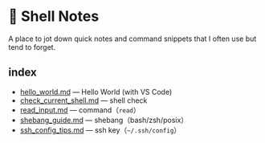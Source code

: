 # 🐚 Shell Notes

A place to jot down quick notes and command snippets that I often use but tend to forget.

## index
- [hello_world.md](./hello_world.md) — Hello World (with VS Code)
- [check_current_shell.md](./check_current_shell.md) — shell check
- [read_input.md](./read_input.md) — command（`read`）
- [shebang_guide.md](./shebang_guide.md) — shebang（bash/zsh/posix）
- [ssh_config_tips.md](./ssh_config_tips.md) — ssh key（`~/.ssh/config`）

